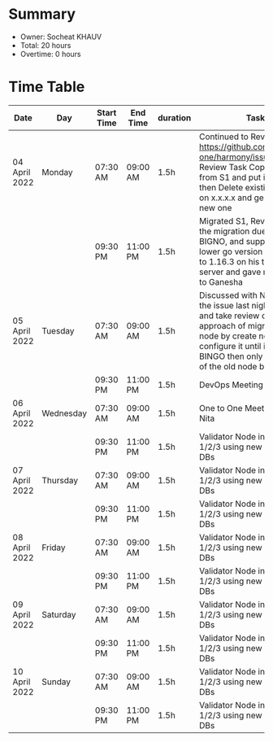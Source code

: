 # Summary

* Owner: Socheat KHAUV
* Total: 20 hours
* Overtime: 0 hours

# Time Table

| Date          | Day       | Start Time | End Time | duration | Task                                                                                                                                                                                                                  |
|---------------|-----------|------------|----------|----------|-----------------------------------------------------------------------------------------------------------------------------------------------------------------------------------------------------------------------|
| 04 April 2022 | Monday    | 07:30 AM   | 09:00 AM | 1.5h     | Continued to Review https://github.com/harmony-one/harmony/issues/4115, Review Task Copy blskey from S1 and put it back and then Delete existing blskey on x.x.x.x and generate a new one                             |
|               |           | 09:30 PM   | 11:00 PM | 1.5h     | Migrated S1, Reverted back the migration due to no BIGNO, and support Jenya to lower go version from 1.18 to 1.16.3 on his testing server and gave root access to Ganesha                                             |
| 05 April 2022 | Tuesday   | 07:30 AM   | 09:00 AM | 1.5h     | Discussed with Nita about the issue last night(04 April) and take review on different approach of migrating the node by create new EC2 and configure it until it has BINGO then only we sunset 1 of the old node back |
|               |           | 09:30 PM   | 11:00 PM | 1.5h     | DevOps Meeting                                                                                                                                                                                                        |
| 06 April 2022 | Wednesday | 07:30 AM   | 09:00 AM | 1.5h     | One to One Meeting with Nita                                                                                                                                                                                          |
|               |           | 09:30 PM   | 11:00 PM | 1.5h     | Validator Node in Shard 1/2/3 using new and smaller DBs                                                                                                                                                               |
| 07 April 2022 | Thursday  | 07:30 AM   | 09:00 AM | 1.5h     | Validator Node in Shard 1/2/3 using new and smaller DBs                                                                                                                                                               |
|               |           | 09:30 PM   | 11:00 PM | 1.5h     | Validator Node in Shard 1/2/3 using new and smaller DBs                                                                                                                                                               |
| 08 April 2022 | Friday    | 07:30 AM   | 09:00 AM | 1.5h     | Validator Node in Shard 1/2/3 using new and smaller DBs                                                                                                                                                               |
|               |           | 09:30 PM   | 11:00 PM | 1.5h     | Validator Node in Shard 1/2/3 using new and smaller DBs                                                                                                                                                               |
| 09 April 2022 | Saturday  | 07:30 AM   | 09:00 AM | 1.5h     | Validator Node in Shard 1/2/3 using new and smaller DBs                                                                                                                                                               |
|               |           | 09:30 PM   | 11:00 PM | 1.5h     | Validator Node in Shard 1/2/3 using new and smaller DBs                                                                                                                                                               |
| 10 April 2022 | Sunday    | 07:30 AM   | 09:00 AM | 1.5h     | Validator Node in Shard 1/2/3 using new and smaller DBs                                                                                                                                                               |
|               |           | 09:30 PM   | 11:00 PM | 1.5h     | Validator Node in Shard 1/2/3 using new and smaller DBs                                                                                                                                                               |
